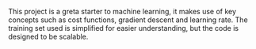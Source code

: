 This project is a greta starter to machine learning, it makes use of key concepts such as cost functions, gradient descent and learning rate. 
The training set used is simplified for easier understanding, but the code is designed to be scalable.
